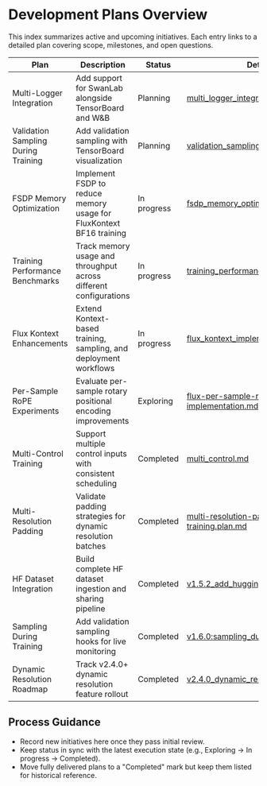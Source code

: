 # Development Plans Overview

This index summarizes active and upcoming initiatives. Each entry links to a detailed plan covering scope, milestones, and open questions.

| Plan | Description | Status | Details |
| --- | --- | --- | --- |
| Multi-Logger Integration | Add support for SwanLab alongside TensorBoard and W&B | Planning | [multi_logger_integration.md](./multi_logger_integration.md) |
| Validation Sampling During Training | Add validation sampling with TensorBoard visualization | Planning | [validation_sampling_during_training.md](./validation_sampling_during_training.md) |
| FSDP Memory Optimization | Implement FSDP to reduce memory usage for FluxKontext BF16 training | In progress | [fsdp_memory_optimization.md](./fsdp_memory_optimization.md) |
| Training Performance Benchmarks | Track memory usage and throughput across different configurations | In progress | [training_performance_benchmarks.md](./training_performance_benchmarks.md) |
| Flux Kontext Enhancements | Extend Kontext-based training, sampling, and deployment workflows | In progress | [flux_kontext_implement.md](./flux_kontext_implement.md) |
| Per-Sample RoPE Experiments | Evaluate per-sample rotary positional encoding improvements | Exploring | [flux-per-sample-rope-implementation.md](./flux-per-sample-rope-implementation.md) |
| Multi-Control Training | Support multiple control inputs with consistent scheduling | Completed | [multi_control.md](./multi_control.md) |
| Multi-Resolution Padding | Validate padding strategies for dynamic resolution batches | Completed | [multi-resolution-padding-mask-training.plan.md](./multi-resolution-padding-mask-training.plan.md) |
| HF Dataset Integration | Build complete HF dataset ingestion and sharing pipeline | Completed | [v1.5.2_add_huggingface_dataset.md](./v1.5.2_add_huggingface_dataset.md) |
| Sampling During Training | Add validation sampling hooks for live monitoring | Completed | [v1.6.0:sampling_during_train.md](./v1.6.0:sampling_during_train.md) |
| Dynamic Resolution Roadmap | Track v2.4.0+ dynamic resolution feature rollout | Completed | [v2.4.0_dynamic_resolution.md](./v2.4.0_dynamic_resolution.md) |

## Process Guidance

- Record new initiatives here once they pass initial review.
- Keep status in sync with the latest execution state (e.g., Exploring → In progress → Completed).
- Move fully delivered plans to a "Completed" mark but keep them listed for historical reference.
